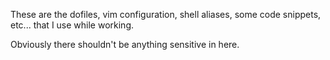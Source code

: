 These are the dofiles, vim configuration,
shell aliases, some code snippets, etc...
that I use while working.

Obviously there shouldn't be anything sensitive in here.
